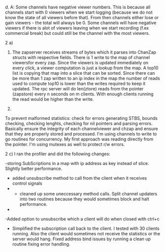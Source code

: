 d.
A: Some channels have negative viewer numbers. This is because all channels start with 0 viewers when we start logging (because we do not
know the state of all viewers before that). From then channels either lose or gain viewers - the total will always be 0. Some channels
will have negative viewers if there is alot of viewers leaving when we start recording  (f.ex commercial break) but could still be the 
channel with the most viewers.

2 a) 
1. The zapserver receives streams of bytes which it parses into ChanZap structs with respective fields. 
There is 1 write to the map of channel viewersfor every zap.  Since the viewers is updated immediately on every click, a viewer computation is just a lookup from the map. A top10 list is copying that map into a slice that can be sorted. 
Since there can be more than 1 zap written to an ip index in the map the number of reads used to compute top10 is lower than the writes required to keep it updated. The rpc server will do len(ztore) reads from the pointer (zapstore) every n seconds on m clients. With enough clients running the read would be higher than the write. 

2. 
To prevent malformed statistics: check for errors generating STBS, bounds checking, checking lenghts, checking for nil pointers and parsing errors. Basically ensure the integrity of each channelviewer and chzap and ensure that they are properly stored and processed. I'm using channels  to write to go routines for concurrency. My first approach was reading  directly from the pointer. I'm using mutexes as well to protect r/w errors. 

2 c) I ran the profiler and did the following changes: 

-storing SubScriptions in a map with ip address as key instead of slice. Slightly better performance.
- added unsubscribe method to call from the client when it receives control signals
- - cleaned up some uneccessary method calls. Split channel updaters into two routines because they would sometimes block and halt performance.
- 
-Added option to unsubscribe which a client will do when closed with ctrl+c 
- Simplified the subscription call back to the client. 
I tested with 30 clients running. Also the client  would sometimes not receive the statistics or the server would hang. Fixed address bind issues by running a clean up routine fixing error handling. 
